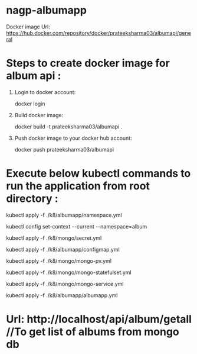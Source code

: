 # nagp-albumapp

Docker image Url: https://hub.docker.com/repository/docker/prateeksharma03/albumapi/general 

# Steps to create docker image for album api :

1. Login to docker account:

   docker login

2. Build docker image:

   docker build -t prateeksharma03/albumapi .

3. Push docker image to your docker hub account:

   docker push prateeksharma03/albumapi


# Execute below kubectl commands to run the application from root directory :

 kubectl apply -f ./k8/albumapp/namespace.yml
 
 kubectl config set-context --current --namespace=album
 
 kubectl apply -f ./k8/mongo/secret.yml
 
 kubectl apply -f ./k8/albumapp/configmap.yml
 
 kubectl apply -f ./k8/mongo/mongo-pv.yml
 
 kubectl apply -f ./k8/mongo/mongo-statefulset.yml
 
 kubectl apply -f ./k8/mongo/mongo-service.yml
 
 kubectl apply -f ./k8/albumapp/albumapp.yml
 
 
 # Url: http://localhost/api/album/getall      //To get list of albums from mongo db
 
 
 
